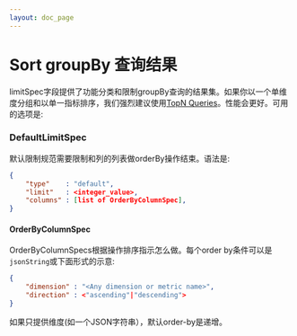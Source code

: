 ```yaml
---
layout: doc_page
---
```

# Sort groupBy 查询结果
limitSpec字段提供了功能分类和限制groupBy查询的结果集。如果你以一个单维度分组和以单一指标排序，我们强烈建议使用[TopN Queries](../querying/topnquery.html)。性能会更好。可用的选项是:

### DefaultLimitSpec

默认限制规范需要限制和列的列表做orderBy操作结束。语法是:
```json 
{
    "type"    : "default",
    "limit"   : <integer_value>,
    "columns" : [list of OrderByColumnSpec],
}
```

#### OrderByColumnSpec

OrderByColumnSpecs根据操作排序指示怎么做。每个order by条件可以是`jsonString`或下面形式的示意:
```json 
{
    "dimension" : "<Any dimension or metric name>",
    "direction" : <"ascending"|"descending">
}
```

如果只提供维度(如一个JSON字符串），默认order-by是递增。